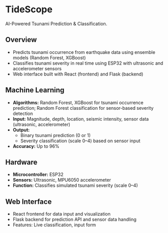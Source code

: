 # TideScope

AI-Powered Tsunami Prediction & Classification. 

## Overview

- Predicts tsunami occurrence from earthquake data using ensemble models (Random Forest, XGBoost)
- Classifies tsunami severity in real time using ESP32 with ultrasonic and accelerometer sensors
- Web interface built with React (frontend) and Flask (backend)

## Machine Learning

- **Algorithms:** Random Forest, XGBoost for tsunami occurrence prediction; Random Forest classification for sensor-based severity detection  
- **Input:** Magnitude, depth, location, seismic intensity, sensor data (ultrasonic, accelerometer)  
- **Output:**  
  - Binary tsunami prediction (0 or 1)  
  - Severity classification (scale 0–4) based on sensor input  
- **Accuracy:** Up to 96%  

## Hardware

- **Microcontroller:** ESP32  
- **Sensors:** Ultrasonic, MPU6050 accelerometer  
- **Function:** Classifies simulated tsunami severity (scale 0–4)  

## Web Interface

- React frontend for data input and visualization  
- Flask backend for prediction API and sensor data handling  
- Features: Live classification, input form
